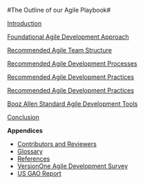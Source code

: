 #The Outline of our Agile Playbook#

[Introduction](https://github.com/booz-allen-hamilton/agile-playbook/blob/master/Introduction.md)

[Foundational Agile Development Approach](https://github.com/booz-allen-hamilton/agile-playbook/tree/master/FoundationalAgileDevelopmentApproach/Foundational-Agile-Development-Approach.md)

[Recommended Agile Team Structure](https://github.com/booz-allen-hamilton/agile-playbook/tree/master/RecommendedAgileTeamStructure/Recommended-Agile-Team-Structure.md)

[Recommended Agile Development Processes](https://github.com/booz-allen-hamilton/agile-playbook/tree/master/RecommendedAgileDevelopmentProcesses/Recommended-Agile-Development-Processes.md)

[Recommended Agile Development Practices](https://github.com/booz-allen-hamilton/agile-playbook/tree/master/RecommendedAgileDevelopmentPractices/Recommended-Agile-Development-Practices.md)

[Recommended Agile Development Practices](https://github.com/booz-allen-hamilton/agile-playbook/tree/master/RecommendedAgileDevelopmentPractices/Recommended-Agile-Development-Practices.md)

[Booz Allen Standard Agile Development Tools](https://github.com/booz-allen-hamilton/agile-playbook/tree/master/BoozAllenStandardAgileDevelopmentTools/Booz-Allen-Standard-Agile-Development-Tools----SmartSuite.md)


[Conclusion](https://github.com/booz-allen-hamilton/agile-playbook/blob/master/Conclusion.md)

**Appendices**

- [Contributors and Reviewers](https://github.com/booz-allen-hamilton/agile-playbook/blob/master/Contributors-and-Reviewers.md)
- [Glossary](https://github.com/booz-allen-hamilton/agile-playbook/blob/master/Glossary.md)
- [References](https://github.com/booz-allen-hamilton/agile-playbook/blob/master/References.md)
- [VersionOne Agile Development Survey](https://github.com/booz-allen-hamilton/agile-playbook/blob/master/VersionOne-Agile-Development-Survey.md)
- [US GAO Report](https://github.com/booz-allen-hamilton/agile-playbook/blob/master/US-GAO-Report.md)